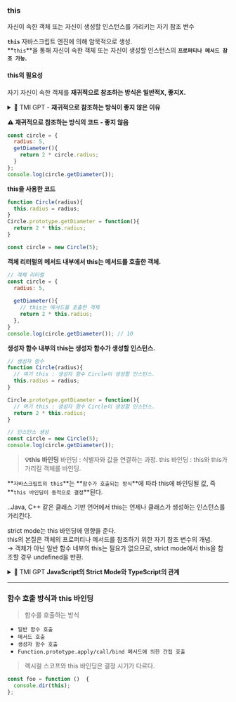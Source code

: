 ### this
자신이 속한 객체 또는 자신이 생성할 인스턴스를 가리키는 자기 참조 변수

**`this`**
자바스크립트 엔진에 의해 암묵적으로 생성.<br>
**`this`**을 통해 자신이 속한 객체 또는 자신이 생성할 인스턴스의 **`프로퍼티나 메서드 참조 가능`.**

#### this의 필요성
자기 자신이 속한 객체를 **재귀적으로 참조하는 방식은 일반적X, 좋지X.**
<details>
  <summary>🤖 TMI GPT - <b>재귀적으로 참조하는 방식이 좋지 않은 이유</b></summary>

### 유연성 부족
객체 이름을 직접 참조하면 그 메서드는 해당 객체에서만 동작하게 됩니다. 예를 들어, 객체 이름을 참조하면 다른 객체에 같은 메서드를 할당해도 원래 객체의 속성에 접근하게 됩니다.

### 유지보수성 문제
코드의 유지보수성이 떨어집니다. 만약 객체 이름을 변경해야 하는 상황이 발생한다면, 메서드 내부의 모든 객체 참조도 함께 수정해야 합니다. 이는 코드가 커질수록 관리가 어렵고 실수를 유발할 가능성이 높아집니다.

### 스코프 및 네임스페이스 문제
객체 이름을 직접 참조하면, 해당 이름이 전역 스코프에 있거나 다른 네임스페이스에 있는 변수와 충돌할 가능성이 생깁니다. 이는 의도하지 않은 버그를 일으킬 수 있습니다.

### this의 의도
자바스크립트의 `this`는 현재 메서드를 호출한 객체를 가리키도록 설계되었습니다. 이는 메서드가 객체 내에서 어떻게 호출되었는지에 따라 동적으로 결정됩니다. 이 메커니즘을 사용하면 메서드를 여러 객체에서 재사용할 수 있습니다. 반면에, 객체 이름을 직접 참조하면 이러한 동적 바인딩의 이점을 잃게 됩니다.

### 요약
자바스크립트에서 메서드 내부에서 자신이 속한 객체를 재귀적으로 참조하는 대신 `this`를 사용하는 것이 권장됩니다. 이는 코드의 유연성을 높이고, 유지보수를 쉽게 하며, 잠재적인 버그를 예방할 수 있기 때문입니다.
</details>


**⚠️ 재귀적으로 참조하는 방식의 코드 - 좋지 않음**
```js
const circle = {
  radius: 5,
  getDiameter(){
    return 2 * circle.radius;
  }
};
console.log(circle.getDiameter());
```

**this을 사용한 코드**
```js
function Circle(radius){
  this.radius = radius;
}
Circle.prototype.getDiameter = function(){
  return 2 * this.radius;
}

const circle = new Circle(5);
```


**객체 리터럴의 메서드 내부에서 this는 메서드를 호출한 객체.**
```js
// 객체 리터럴
const circle = {
  radius: 5,
  
  getDiameter(){
    // this는 메서드를 호출한 객체
    return 2 * this.radius;
  },
}
console.log(circle.getDiameter()); // 10
```

**생성자 함수 내부의 this는 생성자 함수가 생성할 인스턴스.**
```js
// 생성자 함수
function Circle(radius){
  // 여기 this : 생성자 함수 Circle이 생성할 인스턴스.
  this.radius = radius;
}

Circle.prototype.getDiameter = function(){
  // 여기 this : 생성자 함수 Circle이 생성할 인스턴스.
  return 2 * this.radius;
}

// 인스턴스 생성
const circle = new Circle(5);
console.log(circle.getDiameter());
```

> **💡this  바인딩**
바인딩 : 식별자와 값을 연결하는 과정.
this 바인딩 :  this와 this가 가리킬 객체를 바인딩.

**`자바스크립트의 this`**는 **`함수가 호출되는 방식`**에 따라 this에 바인딩될 값, 즉 **`this 바인딩이 동적으로 결정`**된다.

..Java, C++ 같은 클래스 기반 언어에서 this는 언제나 클래스가 생성하는 인스턴스를 가리킨다.

strict mode는 this 바인딩에 영향을 준다.<br>
this의 본질은 객체의 프로퍼티나 메서드를 참조하기 위한 자기 참조 변수의 개념.<br>
→ 객체가 아닌 일반 함수 네부의 this는 필요가 없으므로, strict mode에서 this을 참조할 경우 undefined을 반환.

<details>
  <summary>🤖 TMI GPT <b>JavaScript의 Strict Mode와 TypeScript의 관계</b></summary>

### JavaScript의 Strict Mode
- **Strict Mode**는 ECMAScript 5에서 도입된 기능으로, 코드에서 잠재적으로 문제가 될 수 있는 오류나 비정상적인 동작을 방지하기 위해 더 엄격한 규칙을 적용합니다.
- Strict Mode를 활성화하려면 코드의 최상단에 `"use strict";`라는 지시어를 추가합니다.
- **Strict Mode의 주요 특징:**
    - 암시적 전역 변수 생성 방지
    - `this`의 자동 전역 객체 바인딩 방지
    - `eval()` 사용 시 변수 및 함수 정의 제한
    - 중복된 매개변수 이름 사용 금지
    - 읽기 전용 속성 수정 시 오류 발생
    - `with` 문 사용 금지

### TypeScript
- **TypeScript**는 Microsoft에서 개발한 자바스크립트의 상위 언어로, 정적 타입 시스템을 추가하여 자바스크립트 코드의 품질과 유지보수성을 높입니다.
- TypeScript는 자바스크립트의 상위 집합이므로, 모든 자바스크립트 코드는 유효한 TypeScript 코드입니다.
- **TypeScript의 주요 특징:**
    - 정적 타입 검사
    - 인터페이스와 클래스
    - 고급 타입 기능 (제네릭, 유니언 타입, 인터섹션 타입 등)
    - 컴파일 타임 오류 체크
    - ECMAScript 표준에 맞추어 컴파일된 자바스크립트 코드 생성

### Strict Mode와 TypeScript의 관계
- **TypeScript는 기본적으로 Strict Mode를 사용합니다.**
    - TypeScript로 작성된 코드는 컴파일될 때, 자동으로 `"use strict";`가 포함된 자바스크립트 코드로 변환됩니다. 이는 TypeScript가 보다 안전한 코드 작성을 장려하기 때문입니다.
    - TypeScript는 자바스크립트보다 엄격한 타입 검사와 오류 검사를 제공하므로, strict mode와 유사한 목적을 가지고 있습니다. 그러나 TypeScript는 더 강력한 정적 타입 검사와 같은 기능을 통해 코드 안정성을 더욱 강화합니다.

- **TypeScript의 `strict` 컴파일 옵션:**
    - TypeScript의 `strict` 컴파일러 옵션은 TypeScript에서 더욱 엄격한 검사 규칙을 적용하도록 합니다.
    - 이 옵션을 활성화하면, `strictNullChecks`, `noImplicitAny`, `strictFunctionTypes` 등의 세부적인 검사 규칙이 자동으로 활성화됩니다.
    - 이러한 기능은 코드의 안전성을 강화하는 데 도움을 주며, 자바스크립트의 strict mode와 유사한 역할을 수행합니다.

### 요약
- JavaScript의 strict mode는 런타임에서 코드의 비정상적인 동작을 방지하기 위한 간단한 엄격 모드입니다.
- TypeScript는 정적 타입 시스템과 여러 코드 품질 검사를 제공하는 자바스크립트의 상위 언어로, TypeScript로 작성된 코드는 기본적으로 strict mode가 적용됩니다.
- 두 기능 모두 코드의 안전성과 예측 가능성을 높이는 데 기여하지만, TypeScript는 더욱 강력하고 세밀한 검사 기능을 제공합니다.
</details>


---

### 함수 호출 방식과 this 바인딩
> 함수를 호출하는 방식

- `일반 함수 호출`
- `메서드 호출`
- `생성자 함수 호출`
- `Function.prototype.apply/call/bind 메서드에 의한 간접 호출`


> 렉시컬 스코프와 this 바인딩은 결정 시기가 다르다.

```js
const foo = function ()  {
  console.dir(this);
};
```